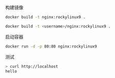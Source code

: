 构建镜像

```bash
docker build -t nginx:rockylinux9 .
```

```bash
docker build -t <username>/nginx:rockylinux9 .
```

启动容器

```bash
docker run -d -p 80:80 nginx:rockylinux9
```

测试

```bash
> curl http://localhost
hello
```

